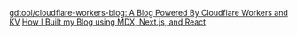[gdtool/cloudflare-workers-blog: A Blog Powered By Cloudflare Workers and KV](https://github.com/gdtool/cloudflare-workers-blog)
[How I Built my Blog using MDX, Next.js, and React](https://www.joshwcomeau.com/blog/how-i-built-my-blog/)
